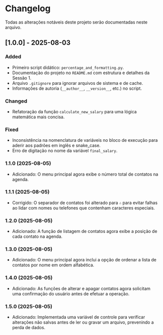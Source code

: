 # Changelog

Todas as alterações notáveis deste projeto serão documentadas neste arquivo.

## [1.0.0] - 2025-08-03

### Added

-   Primeiro script didático: `percentage_and_formatting.py`.
-   Documentação do projeto no `README.md` com estrutura e detalhes da Sessão 1.
-   Arquivo `.gitignore` para ignorar arquivos de sistema e de cache.
-   Informações de autoria (`__author__`, `__version__`, etc.) no script.

### Changed

-   Refatoração da função `calculate_new_salary` para uma lógica matemática mais concisa.

### Fixed

-   Inconsistência na nomenclatura de variáveis no bloco de execução para aderir aos padrões em inglês e snake_case.
-   Erro de digitação no nome da variável `final_salary`.

### 1.1.0 (2025-08-05)
- Adicionado: O menu principal agora exibe o número total de contatos na agenda.

### 1.1.1 (2025-08-05)
- Corrigido: O separador de contatos foi alterado para `∴` para evitar falhas ao lidar com nomes ou telefones que contenham caracteres especiais.

### 1.2.0 (2025-08-05)
- Adicionado: A função de listagem de contatos agora exibe a posição de cada contato na agenda.

### 1.3.0 (2025-08-05)
- Adicionado: O menu principal agora inclui a opção de ordenar a lista de contatos por nome em ordem alfabética.

### 1.4.0 (2025-08-05)
- Adicionado: As funções de alterar e apagar contatos agora solicitam uma confirmação do usuário antes de efetuar a operação.

### 1.5.0 (2025-08-05)
- Adicionado: Implementada uma variável de controle para verificar alterações não salvas antes de ler ou gravar um arquivo, prevenindo a perda de dados.